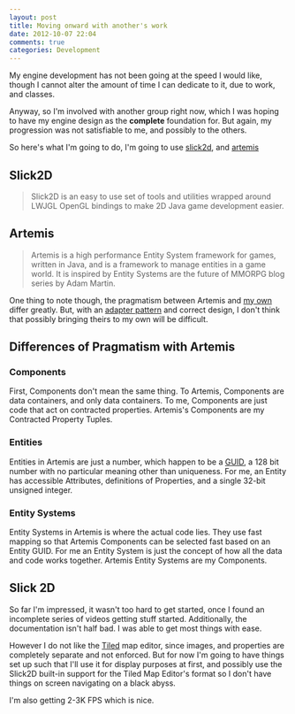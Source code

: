 ```yaml
---
layout: post
title: Moving onward with another's work
date: 2012-10-07 22:04
comments: true
categories: Development
---
```


My engine development has not been going at the speed I would like,
though I cannot alter the amount of time I can dedicate to it, due
to work, and classes.

Anyway, so I'm involved with another group right now, which I was 
hoping to have my engine design as the **complete** foundation for.
But again, my progression was not satisfiable to me, and possibly
to the others.

So here's what I'm going to do, I'm going to use [slick2d](http://www.slick2d.org/),
and [artemis](http://gamadu.com/artemis/)

## Slick2D
> Slick2D is an easy to use set of tools and utilities wrapped around LWJGL 
> OpenGL bindings to make 2D Java game development easier. 

## Artemis
> Artemis is a high performance Entity System framework for games, written in Java,
> and is a framework to manage entities in a game world. It is inspired by Entity
> Systems are the future of MMORPG blog series by Adam Martin.

<!--more-->

One thing to note though, the pragmatism between Artemis and [my own](/pages/pragmatic-definitions.html)
differ greatly. But, with an [adapter pattern](http://en.wikipedia.org/wiki/Adapter_pattern)
and correct design, I don't think that possibly bringing theirs to my own will
be difficult.

## Differences of Pragmatism with Artemis
### Components
First, Components don't mean the same thing. To Artemis, Components are data
containers, and only data containers. To me, Components are just code that
act on contracted properties.
Artemis's Components are my Contracted Property Tuples.

### Entities
Entities in Artemis are just a number, which happen to be a 
[GUID][], a 128 bit number with no particular meaning other than uniqueness.
For me, an Entity has accessible Attributes, definitions of Properties,
and a single 32-bit unsigned integer.

[guid]: http://en.wikipedia.org/wiki/Globally_unique_identifier "Globally Unique Identifier" 

### Entity Systems
Entity Systems in Artemis is where the actual code lies. They use 
fast mapping so that Artemis Components can be selected fast based on 
an Entity GUID.
For me an Entity System is just the concept of how all the data and code
works together.
Artemis Entity Systems are my Components.

## Slick 2D

So far I'm impressed, it wasn't too hard to get started, once I found an
incomplete series of videos getting stuff started. Additionally, the
documentation isn't half bad. I was able to get most things with ease.

However I do not like the [Tiled](http://www.mapeditor.org/) map editor,
since images, and properties are completely separate and not enforced. 
But for now I'm going to have things set up such that I'll use it for
display purposes at first, and possibly use the Slick2D built-in support
for the Tiled Map Editor's format so I don't have things on screen
navigating on a black abyss.

I'm also getting 2-3K FPS which is nice. 